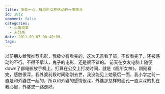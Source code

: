 ```yaml
---
title: 凌晨一点，被厕所女神感动的一塌糊涂
id: 1812
comment: false
categories:
  - 心情琐事
  - 未分类
date: 2011-09-07 00:40:00
tags:
---
```


以前朋友给我推荐电影，我极少有看完的，这次无意看了部，不仅看完了，还被感动的不行。不得不承认，鬼子的电影，还是很不错的。
前天在女友电脑上随便down了部电影放手机上，打算在公交上打发时间，就是《厕所女神》。刚刚看完，感触很深，我外婆前段时间刚刚去世，我没能见上她最后一面，我小学之前一直是和外婆住一起的，所以和外婆的感情很深，外婆那慈祥的面孔一直深深的扎在我心里，外婆您一路走好。